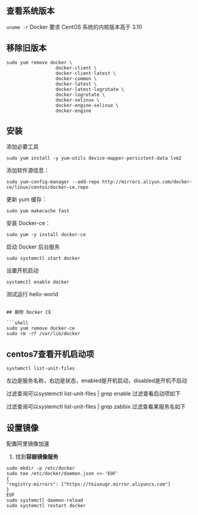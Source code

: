 







## 查看系统版本

` uname -r ` Docker 要求 CentOS 系统的内核版本高于 3.10

## 移除旧版本

```shell
sudo yum remove docker \
                  docker-client \
                  docker-client-latest \
                  docker-common \
                  docker-latest \
                  docker-latest-logrotate \
                  docker-logrotate \
                  docker-selinux \
                  docker-engine-selinux \
                  docker-engine
```

## 安装

添加必要工具

```shell
sudo yum install -y yum-utils device-mapper-persistent-data lvm2
```

添加软件源信息：

```shell
sudo yum-config-manager --add-repo http://mirrors.aliyun.com/docker-ce/linux/centos/docker-ce.repo
```

更新 yum 缓存：





```shell
sudo yum makecache fast
```

安装 Docker-ce：

```shell
sudo yum -y install docker-ce
```

启动 Docker 后台服务

```shell
sudo systemctl start docker
```

设置开机启动

```shell
systemctl enable docker
```

测试运行 hello-world

```shell

## 删除 Docker CE

​```shell
sudo yum remove docker-ce
sudo rm -rf /var/lib/docker

```

## centos7查看开机启动项

```shell
systemctl list-unit-files
```

左边是服务名称，右边是状态，enabled是开机启动，disabled是开机不启动

过滤查询可以systemctl list-unit-files | grep enable 过滤查看启动项如下

过滤查询可以systemctl list-unit-files | grep zabbix 过滤查看某服务名如下



## 设置镜像

配置阿里镜像加速

1. 找到**容器镜像服务**

```
sudo mkdir -p /etc/docker
sudo tee /etc/docker/daemon.json <<-'EOF'
{
"registry-mirrors": ["https://tkiuxugr.mirror.aliyuncs.com"]
}
EOF
sudo systemctl daemon-reload
sudo systemctl restart docker
```













